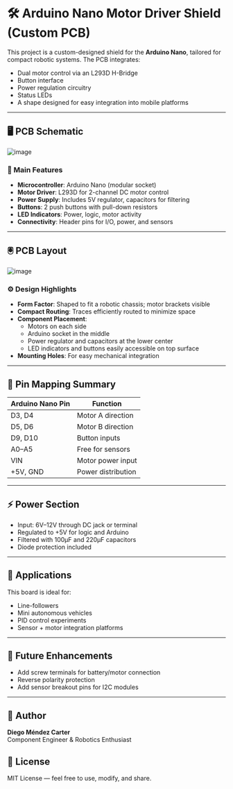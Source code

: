 # 🛠️ Arduino Nano Motor Driver Shield (Custom PCB)

This project is a custom-designed shield for the **Arduino Nano**, tailored for compact robotic systems. The PCB integrates:
- Dual motor control via an L293D H-Bridge
- Button interface
- Power regulation circuitry
- Status LEDs
- A shape designed for easy integration into mobile platforms

---

## 🖥️ PCB Schematic
![image](https://github.com/user-attachments/assets/038c8d2a-8c9b-424b-af76-1df918dd50ae)

### 🔧 Main Features

- **Microcontroller**: Arduino Nano (modular socket)
- **Motor Driver**: L293D for 2-channel DC motor control
- **Power Supply**: Includes 5V regulator, capacitors for filtering
- **Buttons**: 2 push buttons with pull-down resistors
- **LED Indicators**: Power, logic, motor activity
- **Connectivity**: Header pins for I/O, power, and sensors

---

## 🖲️ PCB Layout

![image](https://github.com/user-attachments/assets/09b4515d-f9eb-4127-974b-038ef3d00909)


### ⚙️ Design Highlights

- **Form Factor**: Shaped to fit a robotic chassis; motor brackets visible
- **Compact Routing**: Traces efficiently routed to minimize space
- **Component Placement**:
  - Motors on each side
  - Arduino socket in the middle
  - Power regulator and capacitors at the lower center
  - LED indicators and buttons easily accessible on top surface
- **Mounting Holes**: For easy mechanical integration

---

## 📌 Pin Mapping Summary

| Arduino Nano Pin | Function           |
|------------------|--------------------|
| D3, D4           | Motor A direction  |
| D5, D6           | Motor B direction  |
| D9, D10          | Button inputs      |
| A0–A5            | Free for sensors   |
| VIN              | Motor power input  |
| +5V, GND         | Power distribution |

---

## ⚡ Power Section

- Input: 6V–12V through DC jack or terminal
- Regulated to +5V for logic and Arduino
- Filtered with 100µF and 220µF capacitors
- Diode protection included

---

## 🧰 Applications

This board is ideal for:
- Line-followers
- Mini autonomous vehicles
- PID control experiments
- Sensor + motor integration platforms

---

## 🔄 Future Enhancements

- Add screw terminals for battery/motor connection
- Reverse polarity protection
- Add sensor breakout pins for I2C modules

---

## 👤 Author

**Diego Méndez Carter**  
Component Engineer & Robotics Enthusiast  
## 📜 License

MIT License — feel free to use, modify, and share.
